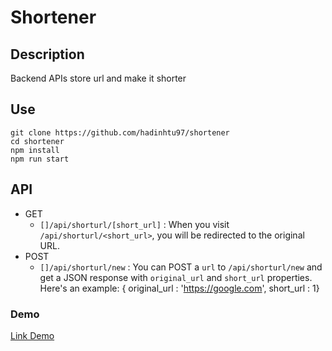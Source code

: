 # Shortener

## Description
Backend APIs store url and make it shorter

## Use
```
git clone https://github.com/hadinhtu97/shortener
cd shortener
npm install
npm run start
```

## API
* GET
  * `[]/api/shorturl/[short_url]` : When you visit `/api/shorturl/<short_url>`, you will be redirected to the original URL.
* POST
  * `[]/api/shorturl/new` : You can POST a `url` to `/api/shorturl/new` and get a JSON response with `original_url` and `short_url` properties. Here's an example: { original_url : 'https://google.com', short_url : 1}

### Demo
[Link Demo](https://shortener.hadinhtu97.repl.co/)
